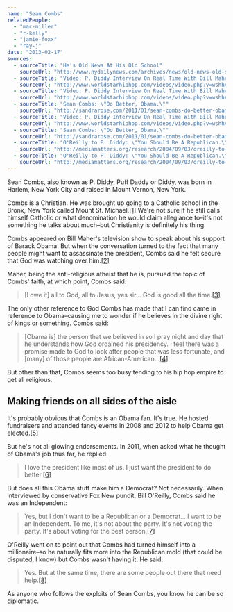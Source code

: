 ```yaml
---
name: "Sean Combs"
relatedPeople:
  - "mac-miller"
  - "r-kelly"
  - "jamie-foxx"
  - "ray-j"
date: "2013-02-17"
sources:
  - sourceTitle: "He's Old News At His Old School"
    sourceUrl: "http://www.nydailynews.com/archives/news/old-news-old-school-article-1.898411"
  - sourceTitle: "Video: P. Diddy Interview On Real Time With Bill Maher"
    sourceUrl: "http://www.worldstarhiphop.com/videos/video.php?v=wshhAcMd75TheskUTHdf"
  - sourceTitle: "Video: P. Diddy Interview On Real Time With Bill Maher"
    sourceUrl: "http://www.worldstarhiphop.com/videos/video.php?v=wshhAcMd75TheskUTHdf"
  - sourceTitle: "Sean Combs: \"Do Better, Obama.\""
    sourceUrl: "http://sandrarose.com/2011/01/sean-combs-do-better-obama/"
  - sourceTitle: "Video: P. Diddy Interview On Real Time With Bill Maher"
    sourceUrl: "http://www.worldstarhiphop.com/videos/video.php?v=wshhAcMd75TheskUTHdf"
  - sourceTitle: "Sean Combs: \"Do Better, Obama.\""
    sourceUrl: "http://sandrarose.com/2011/01/sean-combs-do-better-obama/"
  - sourceTitle: "O'Reilly to P. Diddy: \"You Should Be A Republican.\""
    sourceUrl: "http://mediamatters.org/research/2004/09/03/oreilly-to-p-diddy-you-should-be-a-republican/131807"
  - sourceTitle: "O'Reilly to P. Diddy: \"You Should Be A Republican.\""
    sourceUrl: "http://mediamatters.org/research/2004/09/03/oreilly-to-p-diddy-you-should-be-a-republican/131807"
---
```


Sean Combs, also known as P. Diddy, Puff Daddy or Diddy, was born in Harlem, New York City and raised in Mount Vernon, New York.

Combs is a Christian. He was brought up going to a Catholic school in the Bronx, New York called Mount St. Michael.<a class="source-citation" href="http://www.nydailynews.com/archives/news/old-news-old-school-article-1.898411" title="He&apos;s Old News At His Old School">[1]</a> We're not sure if he still calls himself Catholic or what denomination he would claim allegiance to–it's not something he talks about much–but Christianity is definitely his thing.

Combs appeared on Bill Maher's television show to speak about his support of Barack Obama. But when the conversation turned to the fact that many people might want to assassinate the president, Combs said he felt secure that God was watching over him.<a class="source-citation" href="http://www.worldstarhiphop.com/videos/video.php?v=wshhAcMd75TheskUTHdf" title="Video: P. Diddy Interview On Real Time With Bill Maher">[2]</a>

Maher, being the anti-religious atheist that he is, pursued the topic of Combs' faith, at which point, Combs said:

>[I owe it] all to God, all to Jesus, yes sir… God is good all the time.<a class="source-citation" href="http://www.worldstarhiphop.com/videos/video.php?v=wshhAcMd75TheskUTHdf" title="Video: P. Diddy Interview On Real Time With Bill Maher">[3]</a>

The only other reference to God Combs has made that I can find came in reference to Obama–causing me to wonder if he believes in the divine right of kings or something. Combs said:

>[Obama is] the person that we believed in so I pray night and day that he understands how God ordained his presidency. I feel there was a promise made to God to look after people that was less fortunate, and [many] of those people are African-American…<a class="source-citation" href="http://sandrarose.com/2011/01/sean-combs-do-better-obama/" title="Sean Combs: &quot;Do Better, Obama.&quot;">[4]</a>

But other than that, Combs seems too busy tending to his hip hop empire to get all religious.


## Making friends on all sides of the aisle

It's probably obvious that Combs is an Obama fan. It's true. He hosted fundraisers and attended fancy events in 2008 and 2012 to help Obama get elected.<a class="source-citation" href="http://www.worldstarhiphop.com/videos/video.php?v=wshhAcMd75TheskUTHdf" title="Video: P. Diddy Interview On Real Time With Bill Maher">[5]</a>

But he's not all glowing endorsements. In 2011, when asked what he thought of Obama's job thus far, he replied:

>I love the president like most of us. I just want the president to do better.<a class="source-citation" href="http://sandrarose.com/2011/01/sean-combs-do-better-obama/" title="Sean Combs: &quot;Do Better, Obama.&quot;">[6]</a>

But does all this Obama stuff make him a Democrat? Not necessarily. When interviewed by conservative Fox New pundit, Bill O'Reilly, Combs said he was an Independent:

>Yes, but I don't want to be a Republican or a Democrat… I want to be an Independent. To me, it's not about the party. It's not voting the party. It's about voting for the best person.<a class="source-citation" href="http://mediamatters.org/research/2004/09/03/oreilly-to-p-diddy-you-should-be-a-republican/131807" title="O&apos;Reilly to P. Diddy: &quot;You Should Be A Republican.&quot;">[7]</a>

O'Reilly went on to point out that Combs had turned himself into a millionaire–so he naturally fits more into the Republican mold (that could be disputed, I know) but Combs wasn't having it. He said:

>Yes. But at the same time, there are some people out there that need help.<a class="source-citation" href="http://mediamatters.org/research/2004/09/03/oreilly-to-p-diddy-you-should-be-a-republican/131807" title="O&apos;Reilly to P. Diddy: &quot;You Should Be A Republican.&quot;">[8]</a>

As anyone who follows the exploits of Sean Combs, you know he can be so diplomatic.